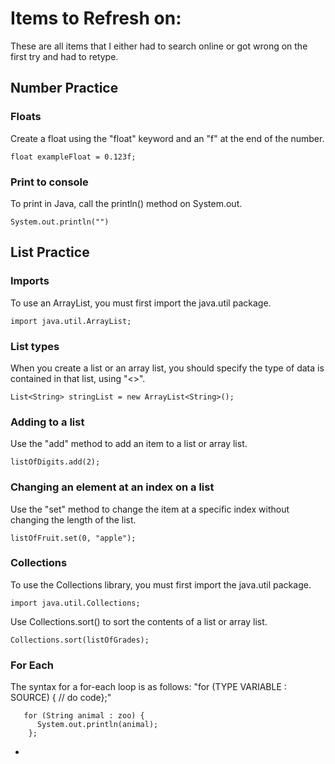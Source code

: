 # Items to Refresh on:

These are all items that I either had to search online or got wrong on the first try and had to retype.

## Number Practice
### Floats
Create a float using the "float" keyword and an "f" at the end of the number.
```
float exampleFloat = 0.123f;
```
### Print to console
To print in Java, call the println() method on System.out.
```
System.out.println("")
```

## List Practice
### Imports
To use an ArrayList, you must first import the java.util package.
```
import java.util.ArrayList;
```
### List types
When you create a list or an array list, you should specify the type of data is contained in that list, using "<>".
```
List<String> stringList = new ArrayList<String>();
```
### Adding to a list
Use the "add" method to add an item to a list or array list.
```
listOfDigits.add(2);
```
### Changing an element at an index on a list
Use the "set" method to change the item at a specific index without changing the length of the list.
```
listOfFruit.set(0, "apple");
```
### Collections
To use the Collections library, you must first import the java.util package.
```
import java.util.Collections;
```
Use Collections.sort() to sort the contents of a list or array list.
```
Collections.sort(listOfGrades);
```
### For Each
The syntax for a for-each loop is as follows: "for (TYPE VARIABLE : SOURCE) { // do code};"
```
   for (String animal : zoo) {
      System.out.println(animal);
    };
```
- 